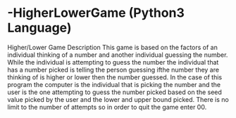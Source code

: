 # -HigherLowerGame (Python3 Language)
Higher/Lower Game Description
This game is based on the factors of an individual thinking of a number and another individual guessing the number. While the individual is attempting to guess the number
the individual that has a number picked is telling the person guessing ifthe number they are thinking of is higher or lower then the number guessed. In the case of this program the
computer is the individual that is picking the number and the user is the one attempting to guess the number picked based on the seed value picked by the user and the lower and upper 
bound picked. There is no limit to the number of attempts so in order to quit the game enter 00.

